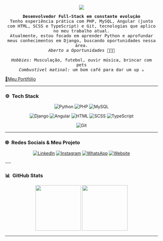 <p align="center">
  <img src="https://capsule-render.vercel.app/api?type=waving&color=452677&height=200&section=header&text=Ol%C3%A1✌🏾,%20sou%20o%20Igor%20Batista!&fontSize=30&fontColor=ffffff" />
</p>
<p align="center">
  <samp>
    <strong>Desenvolvedor Full-Stack em constante evolução</strong><br/>
    Tenho experiência prática com PHP, MySQL, Angular (junto com HTML, SCSS e TypeScript) e Git, tecnologias que aplico no meu trabalho atual.<br/>
    Atualmente, estou focado em aprender Python e aprofundar meus conhecimentos em Django, buscando oportunidades nessa área.<br/>
    <em>Aberto a Oportunidades 👨🏾‍💻</em><br/><br/>
    <em>Hobbies:</em> Musculação, futebol, ouvir música, brincar com pets<br/>
    <em>Combustível matinal:</em> um bom café para dar um up ☕
  </samp>
</p>


<p align="left">

[📍Meu Portifólio](https://developerigorm.github.io/ig_portifolio.github.io/)

</p>

---


### ⚙️ &nbsp;Tech Stack

<div align="center">
<p>

![Python](https://img.shields.io/badge/-Python-3776AB?style=flat-square&logo=python&logoColor=white)
![PHP](https://img.shields.io/badge/-PHP-777BB4?style=flat-square&logo=php&logoColor=white)
![MySQL](https://img.shields.io/badge/-MySQL-005C84?style=flat-square&logo=mysql&logoColor=white)

![Django](https://img.shields.io/badge/-Django-092E20?style=flat-square&logo=django&logoColor=white)
![Angular](https://img.shields.io/badge/-Angular-DD0031?style=flat-square&logo=angular&logoColor=white)
![HTML](https://img.shields.io/badge/-HTML-E34F26?style=flat-square&logo=html5&logoColor=white)
![SCSS](https://img.shields.io/badge/-SCSS-CC6699?style=flat-square&logo=sass&logoColor=white)
![TypeScript](https://img.shields.io/badge/-TypeScript-3178C6?style=flat-square&logo=typescript&logoColor=white)

![Git](https://img.shields.io/badge/-Git-F05032?style=flat-square&logo=git&logoColor=white)

</p>
</div>

---

### 🌐 &nbsp;Redes Sociais & Meu Projeto

<div align="center">
<p>

[![LinkedIn](https://img.shields.io/badge/-LinkedIn-0A66C2?style=flat-square&logo=linkedin&logoColor=white)](https://www.linkedin.com/in/igor-matheus-b51348252/)
[![Instagram](https://img.shields.io/badge/-Instagram-E4405F?style=flat-square&logo=instagram&logoColor=white)](https://www.instagram.com/igoor_math3us/?next=%2F)
[![WhatsApp](https://img.shields.io/badge/-WhatsApp-25D366?style=flat-square&logo=whatsapp&logoColor=white)](https://wa.me/5515997227398?)
[![Website](https://img.shields.io/badge/-Website-262526?style=flat-square&logo=Google-Chrome&logoColor=white)](https://developerigorm.github.io/ig_portifolio.github.io/)


</p>
</div>
---

### 📊 &nbsp;GitHub Stats

<div align="center">
  <img height="150em" src="https://github-readme-stats.vercel.app/api?username=DeveloperIgorM&show_icons=true&theme=tokyonight" />
  <img height="150em" src="https://github-readme-stats.vercel.app/api/top-langs/?username=DeveloperIgorM&layout=compact&theme=tokyonight" />
</div>

---

<!--
<img src="https://capsule-render.vercel.app/api?type=waving&color=0A192F&height=200&section=header&text=Olá,%20sou%20o%20Igor%20Batista!&fontSize=30&fontColor=ffffff" />

## 👨🏾‍💻 Desenvolvedor Front-end em evolução constante!

Sou apaixonado por tecnologia e desenvolvimento web. Atualmente focado em:

- 🌐 HTML, CSS, JavaScript e TypeScript
- ⚛️ Frameworks como Angular e React
- 💡 Criando projetos práticos e úteis
- 📚 Sempre aprendendo algo novo!

---

### 🚀 Projetos em destaque:

- 🔗 [Meu Portfólio](https://ig_portifolio.github.io/)
- 📘 [Loja Virtual](https://github.com/DeveloperIgorM/lojaVirtual)
- 🔍 [Library Findbooks](https://github.com/DeveloperIgorM/Library-Findbooks)

---

### 📈 GitHub Stats

![Igor's GitHub stats](https://github-readme-stats.vercel.app/api?username=DeveloperIgorM&show_icons=true&theme=radical)

---

### 📫 Me conecta lá:

- 📸 [Instagram](https://instagram.com/seuuser)
- 💼 [LinkedIn](https://linkedin.com/in/seulinkedin)
- 💻 Meu portfólio: [ig_portifolio.github.io](https://ig_portifolio.github.io/)

---

🧃 Curto um bom café, música e uma boa conversa sobre dev.

> “Não sonhe pequeno. O código do sucesso é escrito por quem ousa.”

<img src="https://capsule-render.vercel.app/api?type=waving&color=0A192F&height=120&section=footer"/> -->
